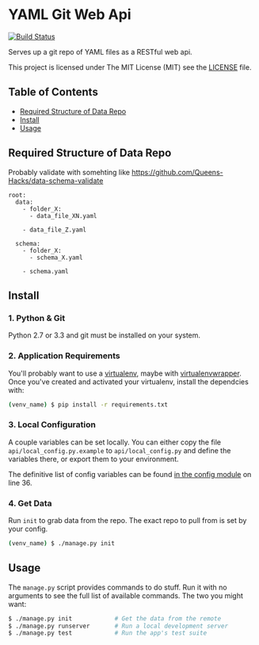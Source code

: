 # YAML Git Web Api

[![Build Status](https://travis-ci.org/Graham42/yaml_git_web_api.png)](https://travis-ci.org/Graham42/yaml_git_web_api.png)

Serves up a git repo of YAML files as a RESTful web api.

This project is licensed under The MIT License (MIT) see the [LICENSE](LICENSE) file.


## Table of Contents
* [Required Structure of Data Repo](#required-structure-of-data-repo)
* [Install](#install)
* [Usage](#usage)


## Required Structure of Data Repo
Probably validate with somehting like https://github.com/Queens-Hacks/data-schema-validate
```
root:
  data:
    - folder_X:
      - data_file_XN.yaml

    - data_file_Z.yaml

  schema:
    - folder_X:
      - schema_X.yaml

    - schema.yaml
```

## Install

### 1. Python & Git

Python 2.7 or 3.3 and git must be installed on your system.

### 2. Application Requirements

You'll probably want to use a [virtualenv](http://www.virtualenv.org/en/latest/), maybe with [virtualenvwrapper](http://virtualenvwrapper.readthedocs.org/en/latest/).
Once you've created and activated your virtualenv, install the dependcies with:

```bash
(venv_name) $ pip install -r requirements.txt
```

### 3. Local Configuration

A couple variables can be set locally. You can either copy the file `api/local_config.py.example` to `api/local_config.py` and define the variables there, or export them to your environment.

The definitive list of config variables can be found [in the config module](api/config.py#L36) on line 36.

### 4. Get Data

Run `init` to grab data from the repo. The exact repo to pull from is set by your config.

```bash
(venv_name) $ ./manage.py init
```


## Usage

The `manage.py` script provides commands to do stuff. Run it with no arguments to see the full list of available commands. The two you might want:

```bash
$ ./manage.py init            # Get the data from the remote
$ ./manage.py runserver       # Run a local development server
$ ./manage.py test            # Run the app's test suite
```
